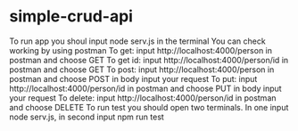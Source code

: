 # simple-crud-api
To run app you shoul input node serv.js in the terminal
You can check working by using postman
To get:
input http://localhost:4000/person in postman and choose GET
To get id:
input http://localhost:4000/person/id in postman and choose GET
To post:
input http://localhost:4000/person in postman and choose POST
in body input your request
To put:
input http://localhost:4000/person/id in postman and choose PUT
in body input your request
To delete:
input http://localhost:4000/person/id in postman and choose DELETE
To run test you should open two terminals. In one input node serv.js, in second input npm run test
